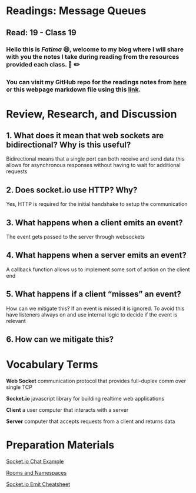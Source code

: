 # Readings: Message Queues
## Read: 19 - Class 19
### Hello this is ***Fatima*** :smile:, welcome to my blog where I will share with you the notes I take during reading from the resources provided each class. :closed_book: :pencil2:
### You can visit my GitHub repo for the readings notes from [here](https://github.com/fati-ma/reading-notes-401) or this webpage markdown file using this [link](https://github.com/fati-ma/reading-notes-401/blob/main/read-19.md).


# Review, Research, and Discussion

## 1. What does it mean that web sockets are bidirectional? Why is this useful?
Bidirectional means that a single port can both receive and send data this allows for asynchronous responses without having to wait for additional requests

## 2. Does socket.io use HTTP? Why?
Yes, HTTP is required for the initial handshake to setup the communication

## 3. What happens when a client emits an event?
The event gets passed to the server through websockets

## 4. What happens when a server emits an event?
A callback function allows us to implement some sort of action on the client end

## 5. What happens if a client “misses” an event?
How can we mitigate this? If an event is missed it is ignored. To avoid this have listeners always on and use internal logic to decide if the event is relevant

## 6. How can we mitigate this?


# Vocabulary Terms

**Web Socket** communication protocol that provides full-duplex comm over single TCP

**Socket.io** javascript library for building realtime web applications

**Client** a user computer that interacts with a server

**Server** computer that accepts requests from a client and returns data


# Preparation Materials

[Socket.io Chat Example](https://socket.io/get-started/chat/)

[Rooms and Namespaces](https://socket.io/docs/v3/rooms/index.html)

[Socket.io Emit Cheatsheet](https://socket.io/docs/v3/emit-cheatsheet/index.html)
